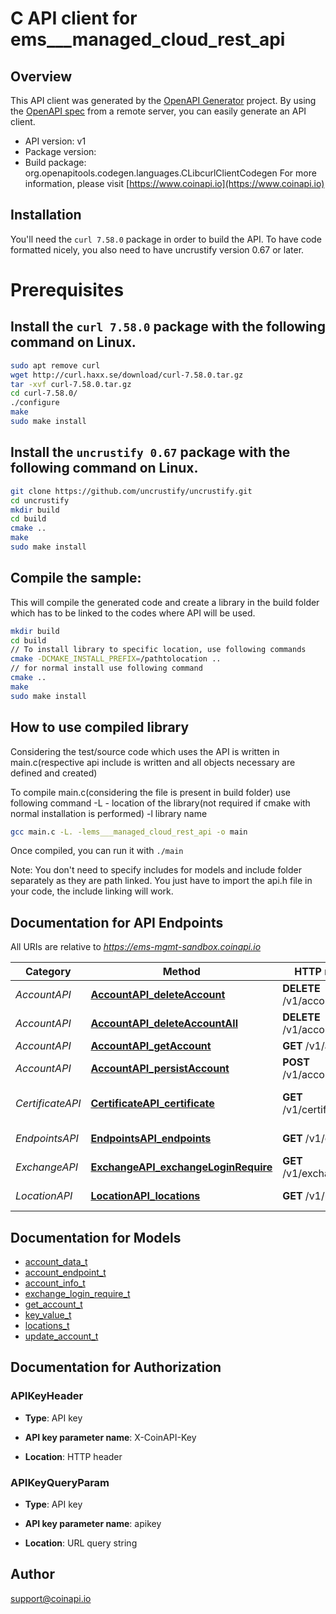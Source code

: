 # C API client for ems___managed_cloud_rest_api

## Overview
This API client was generated by the [OpenAPI Generator](https://openapi-generator.tech) project. By using the [OpenAPI spec](https://openapis.org) from a remote server, you can easily generate an API client.

- API version: v1
- Package version: 
- Build package: org.openapitools.codegen.languages.CLibcurlClientCodegen
For more information, please visit [https://www.coinapi.io](https://www.coinapi.io)

## Installation
You'll need the `curl 7.58.0` package in order to build the API. To have code formatted nicely, you also need to have uncrustify version 0.67 or later.

# Prerequisites

## Install the `curl 7.58.0` package with the following command on Linux.
```bash
sudo apt remove curl
wget http://curl.haxx.se/download/curl-7.58.0.tar.gz
tar -xvf curl-7.58.0.tar.gz
cd curl-7.58.0/
./configure
make
sudo make install
```
## Install the `uncrustify 0.67` package with the following command on Linux.
```bash
git clone https://github.com/uncrustify/uncrustify.git
cd uncrustify
mkdir build
cd build
cmake ..
make
sudo make install
```

## Compile the sample:
This will compile the generated code and create a library in the build folder which has to be linked to the codes where API will be used.
```bash
mkdir build
cd build
// To install library to specific location, use following commands
cmake -DCMAKE_INSTALL_PREFIX=/pathtolocation ..
// for normal install use following command
cmake ..
make
sudo make install
```
## How to use compiled library
Considering the test/source code which uses the API is written in main.c(respective api include is written and all objects necessary are defined and created)

To compile main.c(considering the file is present in build folder) use following command
-L - location of the library(not required if cmake with normal installation is performed)
-l library name
```bash
gcc main.c -L. -lems___managed_cloud_rest_api -o main
```
Once compiled, you can run it with ``` ./main ```

Note: You don't need to specify includes for models and include folder separately as they are path linked. You just have to import the api.h file in your code, the include linking will work.

## Documentation for API Endpoints

All URIs are relative to *https://ems-mgmt-sandbox.coinapi.io*

Category | Method | HTTP request | Description
------------ | ------------- | ------------- | -------------
*AccountAPI* | [**AccountAPI_deleteAccount**](docs/AccountAPI.md#AccountAPI_deleteAccount) | **DELETE** /v1/accounts | Delete account
*AccountAPI* | [**AccountAPI_deleteAccountAll**](docs/AccountAPI.md#AccountAPI_deleteAccountAll) | **DELETE** /v1/accounts/all | Delete all accounts
*AccountAPI* | [**AccountAPI_getAccount**](docs/AccountAPI.md#AccountAPI_getAccount) | **GET** /v1/accounts | Get accounts
*AccountAPI* | [**AccountAPI_persistAccount**](docs/AccountAPI.md#AccountAPI_persistAccount) | **POST** /v1/accounts | Add or update account
*CertificateAPI* | [**CertificateAPI_certificate**](docs/CertificateAPI.md#CertificateAPI_certificate) | **GET** /v1/certificate/pem | Get authentication certificate
*EndpointsAPI* | [**EndpointsAPI_endpoints**](docs/EndpointsAPI.md#EndpointsAPI_endpoints) | **GET** /v1/endpoints | Get API endpoints
*ExchangeAPI* | [**ExchangeAPI_exchangeLoginRequire**](docs/ExchangeAPI.md#ExchangeAPI_exchangeLoginRequire) | **GET** /v1/exchanges | Get exchange configuration
*LocationAPI* | [**LocationAPI_locations**](docs/LocationAPI.md#LocationAPI_locations) | **GET** /v1/locations | Get site locations


## Documentation for Models

 - [account_data_t](docs/account_data.md)
 - [account_endpoint_t](docs/account_endpoint.md)
 - [account_info_t](docs/account_info.md)
 - [exchange_login_require_t](docs/exchange_login_require.md)
 - [get_account_t](docs/get_account.md)
 - [key_value_t](docs/key_value.md)
 - [locations_t](docs/locations.md)
 - [update_account_t](docs/update_account.md)


## Documentation for Authorization


### APIKeyHeader

- **Type**: API key

- **API key parameter name**: X-CoinAPI-Key
- **Location**: HTTP header


### APIKeyQueryParam

- **Type**: API key

- **API key parameter name**: apikey
- **Location**: URL query string


## Author

support@coinapi.io

